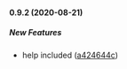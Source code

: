#### 0.9.2 (2020-08-21)

##### New Features

*  help included ([a424644c](https://github.com/IgorSzyporyn/plop-scaffold/commit/a424644cd3257e9ed94ec7b8a803fbd4e0d81a70))


